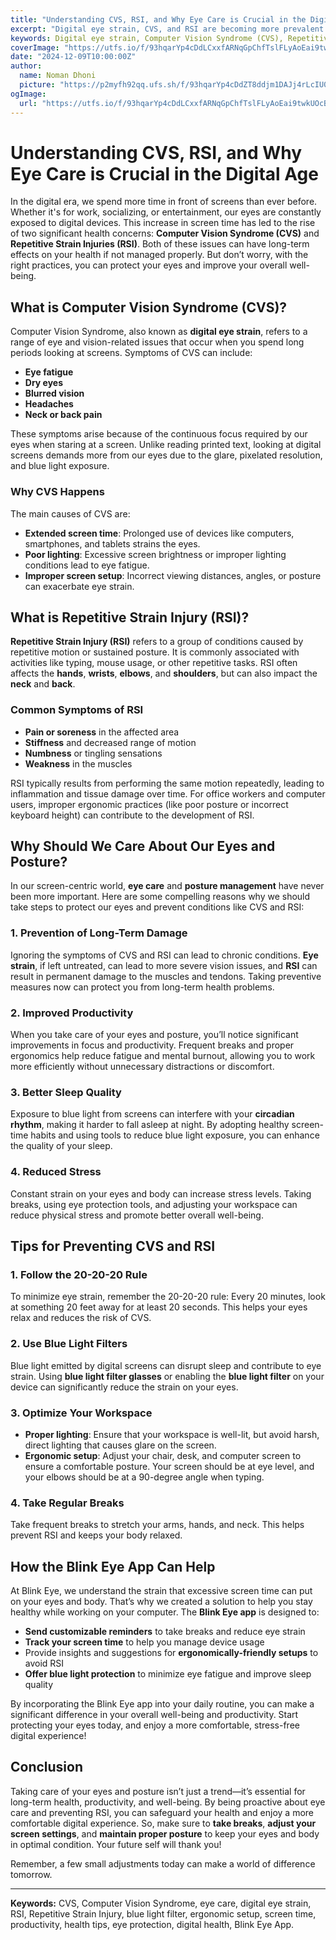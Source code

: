 ```yaml
---
title: "Understanding CVS, RSI, and Why Eye Care is Crucial in the Digital Age"
excerpt: "Digital eye strain, CVS, and RSI are becoming more prevalent with increased screen time. Learn how they affect your eyes and health, and why it's essential to protect your vision and well-being."
keywords: Digital eye strain, Computer Vision Syndrome (CVS), Repetitive Strain Injuries (RSI), Eye care in the digital age, Protect your eyes from screen time, Preventing CVS and RSI, Blue light protection, Screen time and eye health, Tips for eye health during screen use, How to avoid digital eye strain, Healthy habits for eye care, Digital wellness for eyes, Reduce screen fatigue, Best practices for eye care, Eye exercises for screen users.
coverImage: "https://utfs.io/f/93hqarYp4cDdLCxxfARNqGpChfTslFLyAoEai9twkUOcB1W6"
date: "2024-12-09T10:00:00Z"
author:
  name: Noman Dhoni
  picture: "https://p2myfh92qq.ufs.sh/f/93hqarYp4cDdZT8ddjm1DAJj4rLcIU0t8PKSXMxTZOyQYdbC"
ogImage:
  url: "https://utfs.io/f/93hqarYp4cDdLCxxfARNqGpChfTslFLyAoEai9twkUOcB1W6"
---
```


# Understanding CVS, RSI, and Why Eye Care is Crucial in the Digital Age

In the digital era, we spend more time in front of screens than ever before. Whether it's for work, socializing, or entertainment, our eyes are constantly exposed to digital devices. This increase in screen time has led to the rise of two significant health concerns: **Computer Vision Syndrome (CVS)** and **Repetitive Strain Injuries (RSI)**. Both of these issues can have long-term effects on your health if not managed properly. But don’t worry, with the right practices, you can protect your eyes and improve your overall well-being.

## What is Computer Vision Syndrome (CVS)?

Computer Vision Syndrome, also known as **digital eye strain**, refers to a range of eye and vision-related issues that occur when you spend long periods looking at screens. Symptoms of CVS can include:

- **Eye fatigue**
- **Dry eyes**
- **Blurred vision**
- **Headaches**
- **Neck or back pain**

These symptoms arise because of the continuous focus required by our eyes when staring at a screen. Unlike reading printed text, looking at digital screens demands more from our eyes due to the glare, pixelated resolution, and blue light exposure.

### Why CVS Happens

The main causes of CVS are:
- **Extended screen time**: Prolonged use of devices like computers, smartphones, and tablets strains the eyes.
- **Poor lighting**: Excessive screen brightness or improper lighting conditions lead to eye fatigue.
- **Improper screen setup**: Incorrect viewing distances, angles, or posture can exacerbate eye strain.

## What is Repetitive Strain Injury (RSI)?

**Repetitive Strain Injury (RSI)** refers to a group of conditions caused by repetitive motion or sustained posture. It is commonly associated with activities like typing, mouse usage, or other repetitive tasks. RSI often affects the **hands**, **wrists**, **elbows**, and **shoulders**, but can also impact the **neck** and **back**.

### Common Symptoms of RSI

- **Pain or soreness** in the affected area
- **Stiffness** and decreased range of motion
- **Numbness** or tingling sensations
- **Weakness** in the muscles

RSI typically results from performing the same motion repeatedly, leading to inflammation and tissue damage over time. For office workers and computer users, improper ergonomic practices (like poor posture or incorrect keyboard height) can contribute to the development of RSI.

## Why Should We Care About Our Eyes and Posture?

In our screen-centric world, **eye care** and **posture management** have never been more important. Here are some compelling reasons why we should take steps to protect our eyes and prevent conditions like CVS and RSI:

### 1. **Prevention of Long-Term Damage**

Ignoring the symptoms of CVS and RSI can lead to chronic conditions. **Eye strain**, if left untreated, can lead to more severe vision issues, and **RSI** can result in permanent damage to the muscles and tendons. Taking preventive measures now can protect you from long-term health problems.

### 2. **Improved Productivity**

When you take care of your eyes and posture, you’ll notice significant improvements in focus and productivity. Frequent breaks and proper ergonomics help reduce fatigue and mental burnout, allowing you to work more efficiently without unnecessary distractions or discomfort.

### 3. **Better Sleep Quality**

Exposure to blue light from screens can interfere with your **circadian rhythm**, making it harder to fall asleep at night. By adopting healthy screen-time habits and using tools to reduce blue light exposure, you can enhance the quality of your sleep.

### 4. **Reduced Stress**

Constant strain on your eyes and body can increase stress levels. Taking breaks, using eye protection tools, and adjusting your workspace can reduce physical stress and promote better overall well-being.

## Tips for Preventing CVS and RSI

### 1. **Follow the 20-20-20 Rule**

To minimize eye strain, remember the 20-20-20 rule: Every 20 minutes, look at something 20 feet away for at least 20 seconds. This helps your eyes relax and reduces the risk of CVS.

### 2. **Use Blue Light Filters**

Blue light emitted by digital screens can disrupt sleep and contribute to eye strain. Using **blue light filter glasses** or enabling the **blue light filter** on your device can significantly reduce the strain on your eyes.

### 3. **Optimize Your Workspace**

- **Proper lighting**: Ensure that your workspace is well-lit, but avoid harsh, direct lighting that causes glare on the screen.
- **Ergonomic setup**: Adjust your chair, desk, and computer screen to ensure a comfortable posture. Your screen should be at eye level, and your elbows should be at a 90-degree angle when typing.

### 4. **Take Regular Breaks**

Take frequent breaks to stretch your arms, hands, and neck. This helps prevent RSI and keeps your body relaxed.

## How the **Blink Eye App** Can Help

At Blink Eye, we understand the strain that excessive screen time can put on your eyes and body. That’s why we created a solution to help you stay healthy while working on your computer. The **Blink Eye app** is designed to:

- **Send customizable reminders** to take breaks and reduce eye strain
- **Track your screen time** to help you manage device usage
- Provide insights and suggestions for **ergonomically-friendly setups** to avoid RSI
- **Offer blue light protection** to minimize eye fatigue and improve sleep quality

By incorporating the Blink Eye app into your daily routine, you can make a significant difference in your overall well-being and productivity. Start protecting your eyes today, and enjoy a more comfortable, stress-free digital experience!

## Conclusion

Taking care of your eyes and posture isn’t just a trend—it’s essential for long-term health, productivity, and well-being. By being proactive about eye care and preventing RSI, you can safeguard your health and enjoy a more comfortable digital experience. So, make sure to **take breaks**, **adjust your screen settings**, and **maintain proper posture** to keep your eyes and body in optimal condition. Your future self will thank you!

Remember, a few small adjustments today can make a world of difference tomorrow.

---

**Keywords:** CVS, Computer Vision Syndrome, eye care, digital eye strain, RSI, Repetitive Strain Injury, blue light filter, ergonomic setup, screen time, productivity, health tips, eye protection, digital health, Blink Eye App.
